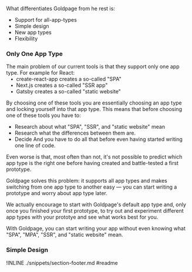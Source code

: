 What differentiates Goldpage from he rest is:
- Support for all-app-types
- Simple design
- New app types
- Flexibility

### Only One App Type

The main problem of our current tools is that they support only one app type.
For example for React:
<br/> &nbsp;&nbsp;&nbsp;&#8226;&nbsp;
create-react-app creates a so-called "SPA"
<br/> &nbsp;&nbsp;&nbsp;&#8226;&nbsp;
Next.js creates a so-called "SSR app"
<br/> &nbsp;&nbsp;&nbsp;&#8226;&nbsp;
Gatsby creates a so-called "static website"
<br/>

By choosing one of these tools you are essentially choosing an app type and locking yourself into that app type.
This means that before choosing one of these tools you have to:
- Research about what "SPA", "SSR", and "static website" mean
- Research what the differences between them are.
- Decide
And you have to do all that before even having started writing one line of code.

Even worse is that, most often than not,
it's not possible to predict which app type
is the right one
before having created and battle-tested a first prototype.

Goldpage solves this problem:
it supports all app types and makes switching from one app type to another easy &mdash;
you can start writing a prototype and worry about app type later.

We actually encourage to start with Goldpage's default app type and,
only once you finished your first prototype,
to try out and experiment different app types with your prototye
and see what works best for you.

With Goldpage,
you can start writing your app without even knowing
what "SPA", "MPA", "SSR", and "static website" mean.


### Simple Design



!INLINE ./snippets/section-footer.md #readme

